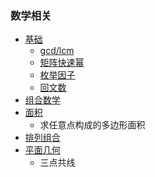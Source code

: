 ### 数学相关

- [基础](./number)
  - [gcd/lcm](./number/Base.java)
  - [矩阵快速幂](./number/FastPower.java)
  - [枚举因子](./number/QualityFactor.java)
  - [回文数](./number/Palindrome.java)
- [组合数学](./combine/Factorial.java)
- [面积](./area)
  - 求任意点构成的多边形面积
- [排列组合](./Perm.java)
- [平面几何](./geometry)
  - 三点共线